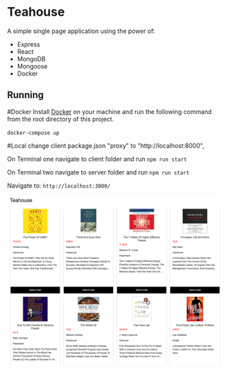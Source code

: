 # Teahouse

A simple single page application using the power of:

* Express
* React
* MongoDB
* Mongoose
* Docker

## Running

#Docker
Install [Docker](https://www.docker.com/get-started) on your machine and run the following command from the root directory of this project.

`docker-compose up`

#Local
change client package.json "proxy" to "http://localhost:8000",

On Terminal one navigate to client folder and run
`npm run start`

On Terminal two navigate to server folder and run
`npm run start`

Navigate to:
`http://localhost:3000/`

![Alt text](/img/teahouse.png "Teahouse")





